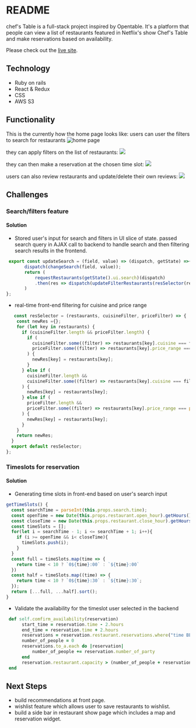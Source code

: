 # README

chef's Table is a full-stack project inspired by Opentable. It's a platform that people can view a list of restaurants featured in Netflix's show Chef's Table and make reservations based on availability.
  
Please check out the [live site](https://chefs-table.herokuapp.com/#/).
  
  ## Technology
* Ruby on rails
* React & Redux
* CSS
* AWS S3
  
## Functionality
This is the currently how the home page looks like:
users can user the filters to search for restaurants
![home page](https://github.com/zixlin7/aA_Homework/blob/master/ct%20-1.gif?raw=true)
  
they can apply filters on the list of restaurants:
![ ](https://github.com/zixlin7/aA_Homework/blob/master/ct%20-%202.gif?raw=true)
  
they can then make a reservation at the chosen time slot:
![ ](https://github.com/zixlin7/aA_Homework/blob/master/chef-3.gif?raw=true)
  
users can also review restaurants and update/delete their own reviews:
![ ](https://github.com/zixlin7/aA_Homework/blob/master/chef-4.gif?raw=true)
  
  
## Challenges
### Search/filters feature
#### Solution
  * Stored user's input for search and filters in UI slice of state. passed search query in AJAX call to backend to handle search and then filtering search results in the frontend.
 ```javascript
  export const updateSearch = (field, value) => (dispatch, getState) =>{
        dispatch(changeSearch(field, value));
        return (
            requestRestaurants(getState().ui.search)(dispatch)
            .then(res => dispatch(updateFilterRestaurants(resSelector(res.restaurants, getState().ui.filter))))
        )
};
 ```
    
  * real-time front-end filtering for cuisine and price range
```javascript
   const resSelector = (restaurants, cuisineFilter, priceFilter) => {
    const newRes ={};
    for (let key in restaurants) {
      if (cuisineFilter.length && priceFilter.length) {
        if (
          cuisineFilter.some((filter) => restaurants[key].cuisine === filter) &&
          priceFilter.some((filter) => restaurants[key].price_range === parseInt(filter))
        ) {
          newRes[key] = restaurants[key];
        }
      } else if (
        cuisineFilter.length &&
        cuisineFilter.some((filter) => restaurants[key].cuisine === filter)
      ) {
        newRes[key] = restaurants[key];
      } else if (
        priceFilter.length &&
        priceFilter.some((filter) => restaurants[key].price_range === parseInt(filter))
      ) {
        newRes[key] = restaurants[key];
      }
    }
    return newRes;
  }
  export default resSelector;      
};
 ```
### Timeslots for reservation

#### Solution
  * Generating time slots in front-end based on user's search input
  ```javascript
  getTimeSlots() {
    const searchTime = parseInt(this.props.search.time);
    const openTime = new Date(this.props.restaurant.open_hour).getHours();
    const closeTime = new Date(this.props.restaurant.close_hour).getHours();
    const timeSlots = [];
    for(let i = searchTime - 1; i <= searchTime + 1; i++){
      if (i >= openTime && i< closeTime){
        timeSlots.push(i);
      }
    }
    const full = timeSlots.map(time => {
      return time < 10 ? `0${time}:00` : `${time}:00`
    })
    const half = timeSlots.map((time) => {
      return time < 10 ? `0${time}:30` : `${time}:30`;
    });
    return [...full, ...half].sort();
  }
  ```
   * Validate the availability for the timeslot user selected in the backend
  ```ruby
   def self.comfirm_availability(reservation)
        start_time = reservation.time - 2.hours
        end_time = reservation.time + 2.hours
        reservations = reservation.restaurant.reservations.where("time BETWEEN ? AND ?", start_time, end_time)
        number_of_people = 0
        reservations.to_a.each do |reservation|
            number_of_people += reservation.number_of_party
        end
        reservation.restaurant.capacity > (number_of_people + reservation.number_of_party)
   end
  ```
  
## Next Steps
* build recommendations at front page.
* wishlist feature which allows user to save restaurants to wishlist.
* build a side bar in restaurant show page which includes a map and reservation widget.
